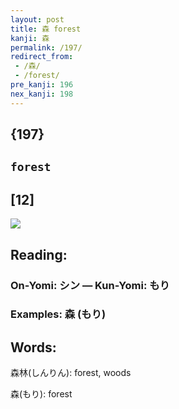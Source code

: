 ```yaml
---
layout: post
title: 森 forest
kanji: 森
permalink: /197/
redirect_from:
 - /森/
 - /forest/
pre_kanji: 196
nex_kanji: 198
---
```


## {197}

## `forest`

## [12]

<div class="stroke"><img src="E6A3AE.png" /></div>

## Reading:

### On-Yomi: シン &mdash; Kun-Yomi: もり

### Examples: 森 (もり)

## Words:

森林(しんりん): forest, woods

森(もり): forest
